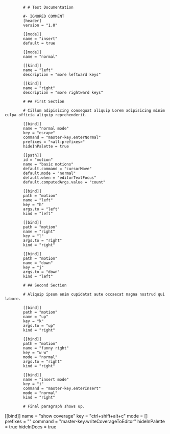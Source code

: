 
            # # Test Documentation

            #- IGNORED COMMENT
            [header]
            version = "1.0"

            [[mode]]
            name = "insert"
            default = true

            [[mode]]
            name = "normal"

            [[kind]]
            name = "left"
            description = "more leftward keys"

            [[kind]]
            name = "right"
            description = "more rightward keys"

            # ## First Section

            # Cillum adipisicing consequat aliquip Lorem adipisicing minim culpa officia aliquip reprehenderit.

            [[bind]]
            name = "normal mode"
            key = "escape"
            command = "master-key.enterNormal"
            prefixes = "<all-prefixes>"
            hideInPalette = true

            [[path]]
            id = "motion"
            name = "basic motions"
            default.command = "cursorMove"
            default.mode = "normal"
            default.when = "editorTextFocus"
            default.computedArgs.value = "count"

            [[bind]]
            path = "motion"
            name = "left"
            key = "h"
            args.to = "left"
            kind = "left"

            [[bind]]
            path = "motion"
            name = "right"
            key = "l"
            args.to = "right"
            kind = "right"

            [[bind]]
            path = "motion"
            name = "down"
            key = "j"
            args.to = "down"
            kind = "left"

            # ## Second Section

            # Aliquip ipsum enim cupidatat aute occaecat magna nostrud qui labore.

            [[bind]]
            path = "motion"
            name = "up"
            key = "k"
            args.to = "up"
            kind = "right"

            [[bind]]
            path = "motion"
            name = "funny right"
            key = "w w"
            mode = "normal"
            args.to = "right"
            kind = "right"

            [[bind]]
            name = "insert mode"
            key = "i"
            command = "master-key.enterInsert"
            mode = "normal"
            kind = "right"

            # Final paragraph shows up.
        
[[bind]]
name = "show coverage"
key = "ctrl+shift+alt+c"
mode = []
prefixes = "<all-prefixes>"
command = "master-key.writeCoverageToEditor"
hideInPalette = true
hideInDocs = true
